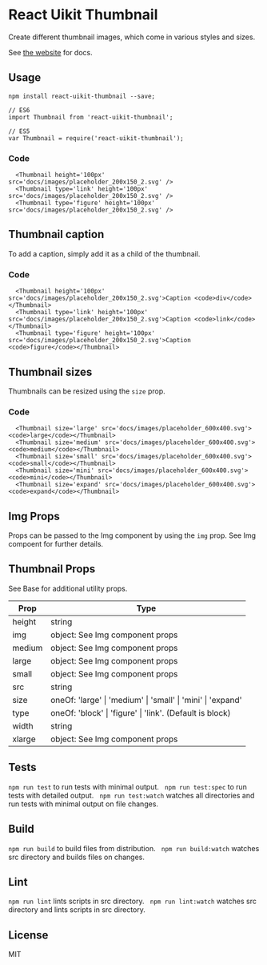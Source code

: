 # React Uikit Thumbnail

Create different thumbnail images, which come in various styles and sizes.

See [the website](http://otissv.github.io/react-uikit-components) for docs.

## Usage

    npm install react-uikit-thumbnail --save;

    // ES6
    import Thumbnail from 'react-uikit-thumbnail';

    // ES5
    var Thumbnail = require('react-uikit-thumbnail');




### Code

      <Thumbnail height='100px' src='docs/images/placeholder_200x150_2.svg' />
      <Thumbnail type='link' height='100px' src='docs/images/placeholder_200x150_2.svg' />
      <Thumbnail type='figure' height='100px' src='docs/images/placeholder_200x150_2.svg' />

## Thumbnail caption

<span>To add a caption, simply add it as a child of the thumbnail.</span>


### Code

      <Thumbnail height='100px' src='docs/images/placeholder_200x150_2.svg'>Caption <code>div</code></Thumbnail>
      <Thumbnail type='link' height='100px' src='docs/images/placeholder_200x150_2.svg'>Caption <code>link</code></Thumbnail>
      <Thumbnail type='figure' height='100px' src='docs/images/placeholder_200x150_2.svg'>Caption <code>figure</code></Thumbnail>

## Thumbnail sizes

<span>Thumbnails can be resized using the `size` prop.</span>


### Code

      <Thumbnail size='large' src='docs/images/placeholder_600x400.svg'><code>large</code></Thumbnail>
      <Thumbnail size='medium' src='docs/images/placeholder_600x400.svg'><code>medium</code></Thumbnail>
      <Thumbnail size='small' src='docs/images/placeholder_600x400.svg'><code>small</code></Thumbnail>
      <Thumbnail size='mini' src='docs/images/placeholder_600x400.svg'><code>mini</code></Thumbnail>
      <Thumbnail size='expand' src='docs/images/placeholder_600x400.svg'><code>expand</code></Thumbnail>

## Img Props

<span>Props can be passed to the Img component by using the `img` prop. See Img compoent for further details.</span>

## Thumbnail Props

See Base for additional utility props.

<table class="uk-table" data-kitid="cj4n6f3me000gc0ufbu5njwwh">

<thead>

<tr>

<th>Prop</th>

<th>Type</th>

</tr>

</thead>

<tbody>

<tr data-kitid="tablerow-0-cj4n6f3me000gc0ufbu5njwwh">

<td colspan="1" data-kitid="tabledata-[0, 0]-cj4n6f3me000gc0ufbu5njwwh">height</td>

<td data-kitid="tabledata-[0, 1]-cj4n6f3me000gc0ufbu5njwwh">string</td>

</tr>

<tr data-kitid="tablerow-1-cj4n6f3me000gc0ufbu5njwwh">

<td colspan="1" data-kitid="tabledata-[1, 0]-cj4n6f3me000gc0ufbu5njwwh">img</td>

<td data-kitid="tabledata-[1, 1]-cj4n6f3me000gc0ufbu5njwwh">object: See Img component props</td>

</tr>

<tr data-kitid="tablerow-2-cj4n6f3me000gc0ufbu5njwwh">

<td colspan="1" data-kitid="tabledata-[2, 0]-cj4n6f3me000gc0ufbu5njwwh">medium</td>

<td data-kitid="tabledata-[2, 1]-cj4n6f3me000gc0ufbu5njwwh">object: See Img component props</td>

</tr>

<tr data-kitid="tablerow-3-cj4n6f3me000gc0ufbu5njwwh">

<td colspan="1" data-kitid="tabledata-[3, 0]-cj4n6f3me000gc0ufbu5njwwh">large</td>

<td data-kitid="tabledata-[3, 1]-cj4n6f3me000gc0ufbu5njwwh">object: See Img component props</td>

</tr>

<tr data-kitid="tablerow-4-cj4n6f3me000gc0ufbu5njwwh">

<td colspan="1" data-kitid="tabledata-[4, 0]-cj4n6f3me000gc0ufbu5njwwh">small</td>

<td data-kitid="tabledata-[4, 1]-cj4n6f3me000gc0ufbu5njwwh">object: See Img component props</td>

</tr>

<tr data-kitid="tablerow-5-cj4n6f3me000gc0ufbu5njwwh">

<td colspan="1" data-kitid="tabledata-[5, 0]-cj4n6f3me000gc0ufbu5njwwh">src</td>

<td data-kitid="tabledata-[5, 1]-cj4n6f3me000gc0ufbu5njwwh">string</td>

</tr>

<tr data-kitid="tablerow-6-cj4n6f3me000gc0ufbu5njwwh">

<td colspan="1" data-kitid="tabledata-[6, 0]-cj4n6f3me000gc0ufbu5njwwh">size</td>

<td data-kitid="tabledata-[6, 1]-cj4n6f3me000gc0ufbu5njwwh">oneOf: 'large' | 'medium' | 'small' | 'mini' | 'expand'</td>

</tr>

<tr data-kitid="tablerow-7-cj4n6f3me000gc0ufbu5njwwh">

<td colspan="1" data-kitid="tabledata-[7, 0]-cj4n6f3me000gc0ufbu5njwwh">type</td>

<td data-kitid="tabledata-[7, 1]-cj4n6f3me000gc0ufbu5njwwh">oneOf: 'block' | 'figure' | 'link'. (Default is block)</td>

</tr>

<tr data-kitid="tablerow-8-cj4n6f3me000gc0ufbu5njwwh">

<td colspan="1" data-kitid="tabledata-[8, 0]-cj4n6f3me000gc0ufbu5njwwh">width</td>

<td data-kitid="tabledata-[8, 1]-cj4n6f3me000gc0ufbu5njwwh">string</td>

</tr>

<tr data-kitid="tablerow-9-cj4n6f3me000gc0ufbu5njwwh">

<td colspan="1" data-kitid="tabledata-[9, 0]-cj4n6f3me000gc0ufbu5njwwh">xlarge</td>

<td data-kitid="tabledata-[9, 1]-cj4n6f3me000gc0ufbu5njwwh">object: See Img component props</td>

</tr>

</tbody>

</table>

## Tests

`npm run test` to run tests with minimal output.  
`npm run test:spec` to run tests with detailed output.  
`npm run test:watch` watches all directories and run tests with minimal output on file changes.  

## Build
`npm run build` to build files from distribution.  
`npm run build:watch` watches src directory and builds files on changes.  

## Lint
`npm run lint` lints scripts in src directory.  
`npm run lint:watch` watches src directory and lints scripts in src directory.  

## License
MIT
